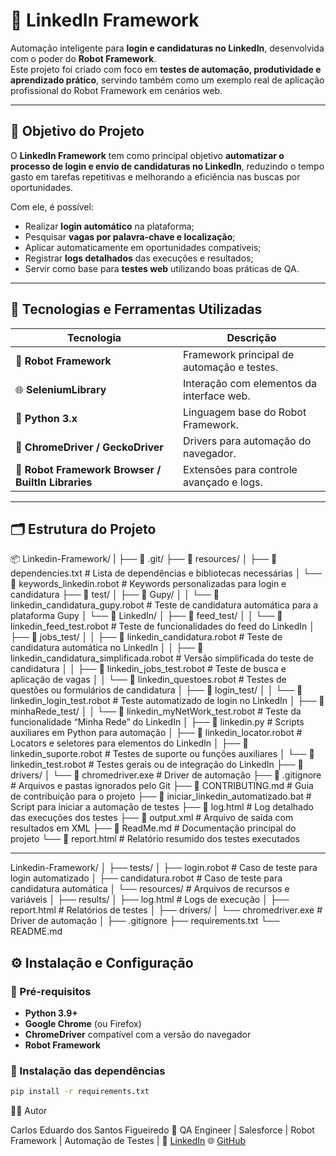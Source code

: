 # 🤖 LinkedIn Framework

Automação inteligente para **login e candidaturas no LinkedIn**, desenvolvida com o poder do **Robot Framework**.  
Este projeto foi criado com foco em **testes de automação, produtividade e aprendizado prático**, servindo também como um exemplo real de aplicação profissional do Robot Framework em cenários web.

---

## 🚀 Objetivo do Projeto

O **LinkedIn Framework** tem como principal objetivo **automatizar o processo de login e envio de candidaturas no LinkedIn**, reduzindo o tempo gasto em tarefas repetitivas e melhorando a eficiência nas buscas por oportunidades.

Com ele, é possível:
- Realizar **login automático** na plataforma;
- Pesquisar **vagas por palavra-chave e localização**;
- Aplicar automaticamente em oportunidades compatíveis;
- Registrar **logs detalhados** das execuções e resultados;
- Servir como base para **testes web** utilizando boas práticas de QA.

---

## 🧠 Tecnologias e Ferramentas Utilizadas

| Tecnologia | Descrição |
|-------------|------------|
| 🐍 **Robot Framework** | Framework principal de automação e testes. |
| 🌐 **SeleniumLibrary** | Interação com elementos da interface web. |
| 📄 **Python 3.x** | Linguagem base do Robot Framework. |
| 🧰 **ChromeDriver / GeckoDriver** | Drivers para automação do navegador. |
| 🧪 **Robot Framework Browser / BuiltIn Libraries** | Extensões para controle avançado e logs. |

---

## 🗂️ Estrutura do Projeto

📦 Linkedin-Framework/
|
├── 📂 .git/
├── 📂 resources/
│   ├── 📄 dependencies.txt # Lista de dependências e bibliotecas necessárias
│   └── 📄 keywords_linkedin.robot # Keywords personalizadas para login e candidatura
├── 📂 test/
│   ├── 📂 Gupy/
│   │   └── 📄 linkedin_candidatura_gupy.robot # Teste de candidatura automática para a plataforma Gupy
│   └── 📂 LinkedIn/
│       ├── 📂 feed_test/
│       │   └── 📄 linkedin_feed_test.robot # Teste de funcionalidades do feed do LinkedIn
│       ├── 📂 jobs_test/
│       │   ├── 📄 linkedin_candidatura.robot # Teste de candidatura automática no LinkedIn
│       │   ├── 📄 linkedin_candidatura_simplificada.robot # Versão simplificada do teste de candidatura
│       │   ├── 📄 linkedin_jobs_test.robot # Teste de busca e aplicação de vagas
│       │   └── 📄 linkedin_questoes.robot # Testes de questões ou formulários de candidatura
│       ├── 📂 login_test/
│       │   └── 📄 linkedin_login_test.robot # Teste automatizado de login no LinkedIn
│       ├── 📂 minhaRede_test/
│       │   └── 📄 linkedin_myNetWork_test.robot # Teste da funcionalidade “Minha Rede” do LinkedIn
│       ├── 📄 linkedin.py # Scripts auxiliares em Python para automação
│       ├── 📄 linkedin_locator.robot # Locators e seletores para elementos do LinkedIn
│       ├── 📄 linkedin_suporte.robot # Testes de suporte ou funções auxiliares
│       └── 📄 linkedin_test.robot # Testes gerais ou de integração do LinkedIn
├── 📂 drivers/
│   └── 📄 chromedriver.exe # Driver de automação
├── 📄 .gitignore # Arquivos e pastas ignorados pelo Git
├── 📄 CONTRIBUTING.md # Guia de contribuição para o projeto
├── 📄 iniciar_linkedin_automatizado.bat # Script para iniciar a automação de testes
├── 📄 log.html # Log detalhado das execuções dos testes
├── 📄 output.xml # Arquivo de saída com resultados em XML
├── 📄 ReadMe.md # Documentação principal do projeto
└── 📄 report.html # Relatório resumido dos testes executados

---
Linkedin-Framework/
│
├── tests/
│ ├── login.robot # Caso de teste para login automatizado
│ ├── candidatura.robot # Caso de teste para candidatura automática
│ └── resources/ # Arquivos de recursos e variáveis
│
├── results/
│ ├── log.html # Logs de execução
│ ├── report.html # Relatórios de testes
│
├── drivers/
│ └── chromedriver.exe # Driver de automação
│
├── .gitignore
├── requirements.txt
└── README.md

## ⚙️ Instalação e Configuração

### 🔹 Pré-requisitos

- **Python 3.9+**
- **Google Chrome** (ou Firefox)
- **ChromeDriver** compatível com a versão do navegador
- **Robot Framework**

### 🔹 Instalação das dependências

```bash
pip install -r requirements.txt
```
👨‍💻 Autor

Carlos Eduardo dos Santos Figueiredo
💼 QA Engineer | Salesforce | Robot Framework | Automação de Testes |
📧 [LinkedIn](https://www.linkedin.com/in/carlos-eduardo-dos-santos-figueiredo-123456789/)
🌐 [GitHub](https://github.com/carloseduardonit)
